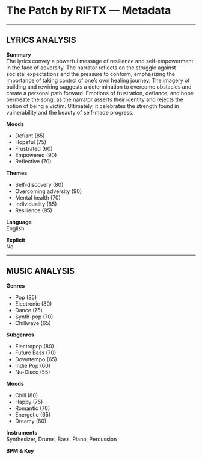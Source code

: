 # The Patch by RIFTX — Metadata

---

## LYRICS ANALYSIS

**Summary**  
The lyrics convey a powerful message of resilience and self-empowerment in the face of adversity. The narrator reflects on the struggle against societal expectations and the pressure to conform, emphasizing the importance of taking control of one’s own healing journey. The imagery of building and rewiring suggests a determination to overcome obstacles and create a personal path forward. Emotions of frustration, defiance, and hope permeate the song, as the narrator asserts their identity and rejects the notion of being a victim. Ultimately, it celebrates the strength found in vulnerability and the beauty of self-made progress.

**Moods**  
- Defiant (85)  
- Hopeful (75)  
- Frustrated (60)  
- Empowered (90)  
- Reflective (70)  

**Themes**  
- Self-discovery (80)  
- Overcoming adversity (90)  
- Mental health (70)  
- Individuality (85)  
- Resilience (95)  

**Language**  
English  

**Explicit**  
No  

---

## MUSIC ANALYSIS

**Genres**  
- Pop (85)  
- Electronic (80)  
- Dance (75)  
- Synth-pop (70)  
- Chillwave (65)  

**Subgenres**  
- Electropop (80)  
- Future Bass (70)  
- Downtempo (65)  
- Indie Pop (60)  
- Nu-Disco (55)  

**Moods**  
- Chill (80)  
- Happy (75)  
- Romantic (70)  
- Energetic (65)  
- Dreamy (60)  

**Instruments**  
Synthesizer, Drums, Bass, Piano, Percussion  

**BPM & Key**  
